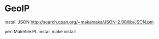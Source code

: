 # GeoIP
install JSON 
http://search.cpan.org/~makamaka/JSON-2.90/lib/JSON.pm

perl Makefile.PL install
make install
